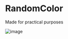 # RandomColor 

Made for practical purposes

![image](https://github.com/user-attachments/assets/db50cbca-7d79-4f78-baed-4da488468734)

